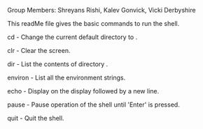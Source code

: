 Group Members: Shreyans Rishi, Kalev Gonvick, Vicki Derbyshire

This readMe file gives the basic commands to run the shell.

cd <directory> - Change the current default directory to <directory>.

clr - Clear the screen.

dir <directory> - List the contents of directory <directory>.

environ - List all the environment strings.

echo <comment> - Display <comment> on the display followed by a new line.

pause - Pause operation of the shell until 'Enter' is pressed.

quit - Quit the shell.
